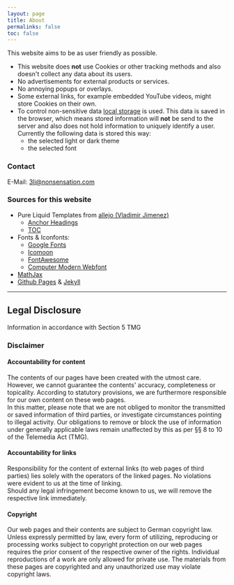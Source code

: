 ```yaml
---
layout: page
title: About
permalinks: false
toc: false
---
```



This website aims to be as user friendly as possible.

- This website does **not** use Cookies or other tracking methods and also doesn't collect any data about its users.
- No advertisements for external products or services.
- No annoying popups or overlays.
- Some external links, for example embedded YouTube videos, might store Cookies on their own.
- To control non-sensitive data [local storage](https://www.w3schools.com/html/html5_webstorage.asp) is used. This data is saved in the browser, which means stored information will **not** be send to the server and also does not hold information to uniquely identify a user.  
Currently the following data is stored this way:
  - the selected light or dark theme
  - the selected font

### Contact

E-Mail: 3li@nonsensation.com

### Sources for this website

- Pure Liquid Templates from [allejo (Vladimir Jimenez)](https://github.com/allejo)
  - [Anchor Headings](https://github.com/allejo/jekyll-anchor-headings)
  - [TOC](https://github.com/allejo/jekyll-toc)
- Fonts & Iconfonts:
  - [Google Fonts](https://fonts.google.com/specimen/Comfortaa)
  - [Icomoon](https://icomoon.io/)
  - [FontAwesome](https://fontawesome.com/)
  - [Computer Modern Webfont](https://stackoverflow.com/a/63045902/11341498)
- [MathJax](https://www.mathjax.org/)
- [Github Pages](https://pages.github.com/) & [Jekyll](https://jekyllrb.com/)

---

## Legal Disclosure

Information in accordance with Section 5 TMG

### Disclaimer

#### Accountability for content

The contents of our pages have been created with the utmost care.
However, we cannot guarantee the contents' accuracy, completeness or topicality.
According to statutory provisions, we are furthermore responsible for our own content on these web pages.  
In this matter, please note that we are not obliged to monitor the transmitted or saved information of third parties,
or investigate circumstances pointing to illegal activity.
Our obligations to remove or block the use of information under generally applicable laws remain unaffected by this
as per §§ 8 to 10 of the Telemedia Act (TMG).

#### Accountability for links

Responsibility for the content of external links (to web pages of third parties) lies solely with the operators of the linked pages.
No violations were evident to us at the time of linking.  
Should any legal infringement become known to us, we will remove the respective link immediately.

#### Copyright

Our web pages and their contents are subject to German copyright law.
Unless expressly permitted by law, every form of utilizing, reproducing or processing works
subject to copyright protection on our web pages requires the prior consent of the respective owner of the rights.
Individual reproductions of a work are only allowed for private use.
The materials from these pages are copyrighted and any unauthorized use may violate copyright laws.
